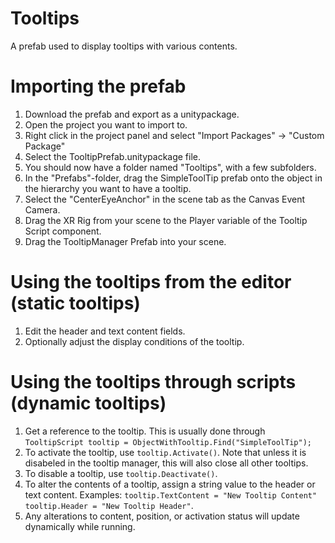 # Tooltips
A prefab used to display tooltips with various contents.

# Importing the prefab
1. Download the prefab and export as a unitypackage.
2. Open the project you want to import to.
3. Right click in the project panel and select "Import Packages" -> "Custom Package"
4. Select the TooltipPrefab.unitypackage file.
5. You should now have a folder named "Tooltips", with a few subfolders.
6. In the "Prefabs"-folder, drag the SimpleToolTip prefab onto the object in the hierarchy you want to have a tooltip.
7. Select the "CenterEyeAnchor" in the scene tab as the Canvas Event Camera.
8. Drag the XR Rig from your scene to the Player variable of the Tooltip Script component.
9. Drag the TooltipManager Prefab into your scene.

# Using the tooltips from the editor (static tooltips)
1. Edit the header and text content fields.
2. Optionally adjust the display conditions of the tooltip.

# Using the tooltips through scripts (dynamic tooltips)
1. Get a reference to the tooltip. This is usually done through `TooltipScript tooltip = ObjectWithTooltip.Find("SimpleToolTip");`
2. To activate the tooltip, use `tooltip.Activate()`. Note that unless it is disabeled in the tooltip manager, this will also close all other tooltips.
3. To disable a tooltip, use `tooltip.Deactivate()`.
4. To alter the contents of a tooltip, assign a string value to the header or text content. Examples: `tooltip.TextContent = "New Tooltip Content"` `tooltip.Header = "New Tooltip Header"`.
5. Any alterations to content, position, or activation status will update dynamically while running.